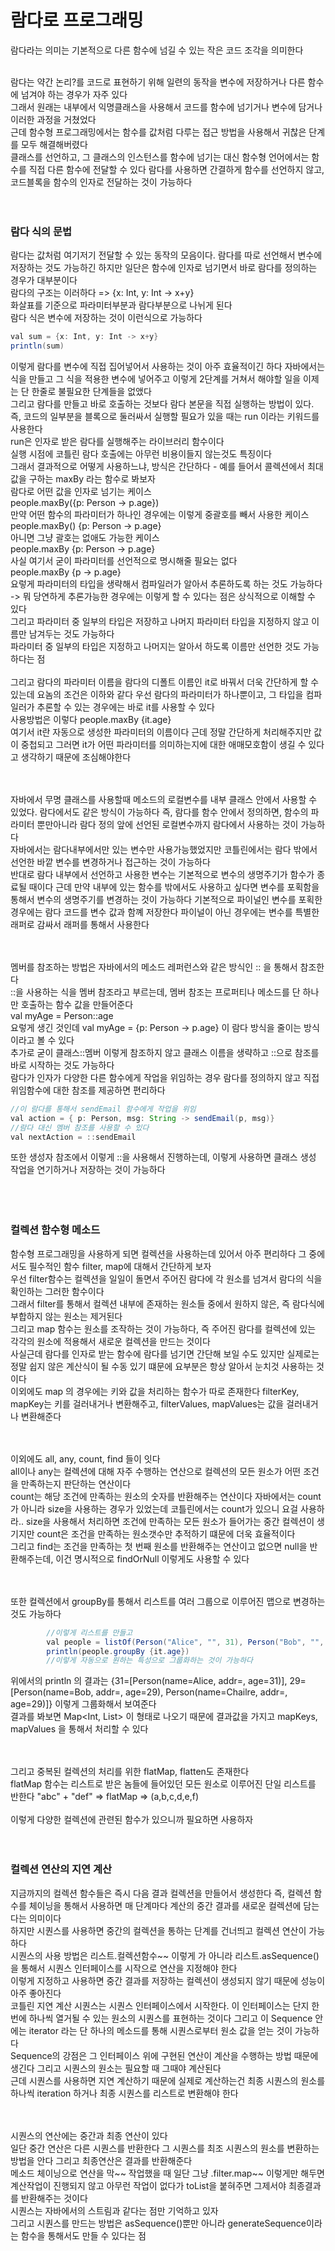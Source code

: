 # 람다로 프로그래밍
람다라는 의미는 기본적으로 다른 함수에 넘길 수 있는 작은 코드 조각을 의미한다 <br>
<br>

람다는 약간 논리?를 코드로 표현하기 위해 일련의 동작을 변수에 저장하거나 다른 함수에 넘겨야 하는 경우가 자주 있다 <br>
그래서 원래는 내부에서 익명클래스을 사용해서 코드를 함수에 넘기거나 변수에 담거나 이러한 과정을 거쳤었다 <br>
근데 함수형 프로그래밍에서는 함수를 값처럼 다루는 접근 방법을 사용해서 귀찮은 단계를 모두 해결해버렸다 <br>
클래스를 선언하고, 그 클래스의 인스턴스를 함수에 넘기는 대신 함수형 언어에서는 함수를 직접 다른 함수에 전달할 수 있다 
람다를 사용하면 간결하게 함수를 선언하지 않고, 코드블록을 함수의 인자로 전달하는 것이 가능하다 <br>
<br><br>

### 람다 식의 문법
람다는 값처럼 여기저기 전달할 수 있는 동작의 모음이다. 람다를 따로 선언해서 변수에 저장하는 것도 가능하긴 하지만 일단은
함수에 인자로 넘기면서 바로 람다를 정의하는 경우가 대부분이다 <br>
람다의 구조는 이러하다 => {x: Int, y: Int -> x+y} <br>
화살표를 기준으로 파라미터부분과 람다부분으로 나뉘게 된다 <br>
람다 식은 변수에 저장하는 것이 이런식으로 가능하다 <br>
```java
val sum = {x: Int, y: Int -> x+y}
println(sum)
```
이렇게 람다를 변수에 직접 집어넣어서 사용하는 것이 아주 효율적이긴 하다 자바에서는 식을 만들고 그 식을 적용한 변수에 넣어주고 
이렇게 2단계를 거쳐서 해야할 일을 이제는 단 한줄로 불필요한 단계들을 없앴다 <br>
그리고 람다를 만들고 바로 호출하는 것보다 람다 본문을 직접 실행하는 방법이 있다. 즉, 코드의 일부분을 블록으로 둘러싸서 실행할 필요가 있을 때는 run 이라는 키워드를 사용한다 <br>
run은 인자로 받은 람다를 실행해주는 라이브러리 함수이다 <br>
실행 시점에 코틀린 람다 호출에는 아무런 비용이들지 않는것도 특징이다 <br>
그래서 결과적으로 어떻게 사용하느냐, 방식은 간단하다 - 예를 들어서 콜렉션에서 최대값을 구하는 maxBy 라는 함수로 봐보자 <br>
람다로 어떤 값을 인자로 넘기는 케이스 <br>
people.maxBy({p: Person -> p.age}) <br>
만약 어떤 함수의 파라미터가 하나인 경우에는 이렇게 중괄호를 빼서 사용한 케이스 <br>
people.maxBy() {p: Person -> p.age} <br>
아니면 그냥 괄호는 없애도 가능한 케이스 <br>
people.maxBy {p: Person -> p.age} <br>
사실 여기서 굳이 파라미터를 선언적으로 명시해줄 필요는 없다 <br>
people.maxBy {p -> p.age} <br>
요렇게 파라미터의 타입을 생략해서 컴파일러가 알아서 추론하도록 하는 것도 가능하다 -> 뭐 당연하게 추론가능한 경우에는 이렇게 할 수 있다는 점은 상식적으로 이해할 수 있다 <br>
그리고 파라미터 중 일부의 타입은 저장하고 나머지 파라미터 타입을 지정하지 않고 이름만 남겨두는 것도 가능하다 <br>
파라미터 중 일부의 타입은 지정하고 나머지는 알아서 하도록 이름만 선언한 것도 가능하다는 점 <br>
<br>
그리고 람다의 파라미터 이름을 람다의 디폴트 이름인 it로 바꿔서 더욱 간단하게 할 수 있는데 요놈의 조건은 이하와 같다 
우선 람다의 파라미터가 하나뿐이고, 그 타입을 컴파일러가 추론할 수 있는 경우에는 바로 it를 사용할 수 있다 <br>
사용방법은 이렇다 people.maxBy {it.age} <br>
여기서 it란 자동으로 생성한 파라미터의 이름이다 근데 정말 간단하게 처리해주지만 값이 중첩되고 그러면 it가 어떤 파라미터를 의미하는지에 대한 애매모호함이 생길 수 있다고 생각하기 때문에 조심해야한다 <br>
<br><br>

자바에서 무명 클래스를 사용할때 메소드의 로컬변수를 내부 클래스 안에서 사용할 수 있었다. 람다에서도 같은 방식이 가능하다 즉, 
람다를 함수 안에서 정의하면, 함수의 파라미터 뿐만아니라 람다 정의 앞에 선언된 로컬변수까지 람다에서 사용하는 것이 가능하다 <br>
자바에서는 람다내부에서만 있는 변수만 사용가능했었지만 코틀린에서는 람다 밖에서 선언한 바깥 변수를 변경하거나 접근하는 것이 가능하다 <br>
반대로 람다 내부에서 선언하고 사용한 변수는 기본적으로 변수의 생명주기가 함수가 종료될 때이다 근데 만약 내부에 있는 함수를 밖에서도 사용하고 싶다면
변수를 포획함을 통해서 변수의 생명주기를 변경하는 것이 가능하다 기본적으로 파이널인 변수를 포획한 경우에는 람다 코드를 변수 값과 함꼐 저장한다 
파이널이 아닌 경우에는 변수를 특별한 래퍼로 감싸서 래퍼를 통해서 사용한다 <br>
<br><br>

멤버를 참조하는 방법은 자바에서의 메소드 레퍼런스와 같은 방식인 :: 을 통해서 참조한다 <br>
::을 사용하는 식을 멤버 참조라고 부르는데, 멤버 참조는 프로퍼티나 메소드를 단 하나만 호출하는 함수 값을 만들어준다 <br>
val myAge = Person::age <br>
요렇게 생긴 것인데 val myAge = {p: Person -> p.age} 이 람다 방식을 줄이는 방식이라고 볼 수 있다 <br>
추가로 굳이 클래스::멤버 이렇게 참조하지 않고 클래스 이름을 생략하고 ::으로 참조를 바로 시작하는 것도 가능하다 <br>
람다가 인자가 다양한 다른 함수에게 작업을 위임하는 경우 람다를 정의하지 않고 직접 위임함수에 대한 참조를 제공하면 편리하다 <br>
```java
//이 람다를 통해서 sendEmail 함수에게 작업을 위임
val action = { p: Person, msg: String -> sendEmail(p, msg)}
//람다 대신 멤버 참조를 사용할 수 있다
val nextAction = ::sendEmail
```
또한 생성자 참조에서 이렇게 ::을 사용해서 진행하는데, 이렇게 사용하면 클래스 생성 작업을 연기하거나 저장하는 것이 가능하다 <br>
<br><br><br>

### 컬렉션 함수형 메소드
함수형 프로그래밍을 사용하게 되면 컬렉션을 사용하는데 있어서 아주 편리하다 그 중에서도 필수적인 함수 filter, map에 대해서 간단하게 보자 <br>
우선 filter함수는 컬렉션을 일일이 돌면서 주어진 람다에 각 원소를 넘겨서 람다의 식을 확인하는 그러한 함수이다 <br>
그래서 filter를 통해서 컬렉션 내부에 존재하는 원소들 중에서 원하지 않은, 즉 람다식에 부합하지 않는 원소는 제거된다 <br>
그리고 map 함수는 원소를 조작하는 것이 가능하다, 즉 주어진 람다를 컬렉션에 있는 각각의 원소에 적용해서 새로운 컬렉션을 만드는 것이다 <br>
사실근데 람다를 인자로 받는 함수에 람다를 넘기면 간단해 보일 수도 있지만 실제로는 정말 쉽지 않은 계산식이 될 수동 있기 떄문에 요부분은 항상 알아서 눈치것 사용하는 것이다 <br>
이외에도 map 의 경우에는 키와 값을 처리하는 함수가 따로 존재한다 filterKey, mapKey는 키를 걸러내거나 변환해주고, filterValues, mapValues는 값을 걸러내거나 변환해준다 <br>
<br><br>

이외에도 all, any, count, find 들이 잇다 <br>
all이나 any는 컬렉션에 대해 자주 수행하는 연산으로 컬렉션의 모든 원소가 어떤 조건을 만족하는지 판단하는 연산이다 <br>
count는 해당 조건에 만족하는 원소의 숫자를 반환해주는 연산이다 자바에서는 count가 아니라 size을 사용하는 경우가 있었는데 코틀린에서는 count가 있으니 요걸 사용하라.. size을 사용해서 처리하면 조건에 만족하는 모든 원소가 들어가는 중간 컬렉션이 생기지만 count은 조건을 만족하는 원소갯수만 추적하기 떄문에 더욱 효율적이다<br>
그리고 find는 조건을 만족하는 첫 번째 원소를 반환해주는 연산이고 없으면 null을 반환해주는데, 이건 명시적으로  findOrNull 이렇게도 사용할 수 있다<br>
<br><br>

또한 컬렉션에서 groupBy를 통해서 리스트를 여러 그룹으로 이루어진 맵으로 변경하는 것도 가능하다 <br>
```java
        //이렇게 리스트를 만들고 
        val people = listOf(Person("Alice", "", 31), Person("Bob", "", 29), Person("Chailre", "", 29))
        println(people.groupBy {it.age})
        //이렇게 자동으로 원하는 특성으로 그룹화하는 것이 가능하다 
```
위에서의 println 의 결과는 {31=[Person(name=Alice, addr=, age=31)], 29=[Person(name=Bob, addr=, age=29), Person(name=Chailre, addr=, age=29)]} 이렇게 그룹화해서 보여준다  <br>
결과를 봐보면 Map<Int, List<Person>> 이 형태로 나오기 때문에 결과값을 가지고 mapKeys, mapValues 을 통해서 처리할 수 있다 <br>
<br><br>

그리고 중복된 컬렉션의 처리를 위한 flatMap, flatten도 존재한다 <br>
flatMap 함수는 리스트로 받은 놈들에 들어있던 모든 원소로 이루어진 단일 리스트를 반한다 "abc" + "def" => flatMap => (a,b,c,d,e,f) <br>
<br>
이렇게 다양한 컬렉션에 관련된 함수가 있으니까 필요하면 사용하자 <br>
<br><br>

### 컬렉션 연산의 지연 계산
지금까지의 컬렉션 함수들은 즉시 다음 결과 컬렉션을 만들어서 생성한다 즉, 컬렉션 함수를 체이닝을 통해서 사용하면 매 단계마다 계산의 중간 결과를 새로운 컬렉션에 담는다는 의미이다 <br>
하지만 시퀀스를 사용하면 중간의 컬렉션을 통하는 단계를 건너띄고 컬렉션 연산이 가능하다 <br>
시퀀스의 사용 방법은 리스트.컬렉션함수~~ 이렇게 가 아니라 리스트.asSequence() 을 통해서 시퀀스 인터페이스를 시작으로 연산을 지정해야 한다 <br>
이렇게 지정하고 사용하면 중간 결과를 저장하는 컬렉션이 생성되지 않기 때문에 성능이 아주 좋아진다 <br>
코틀린 지연 계산 시퀀스는 시퀀스 인터페이스에서 시작한다. 이 인터페이스는 단지 한 번에 하나씩 열거될 수 있는 원소의 시퀀스를 표현하는 것이다 그리고 
이 Sequence 안에는 iterator 라는 단 하나의 메소드를 통해 시퀀스로부터 원소 값을 얻는 것이 가능하다 <br>
Sequence의 강점은 그 인터페이스 위에 구현된 연산이 계산을 수행하는 방법 때문에 생긴다 그리고 시퀀스의 원소는 필요할 때 그때야 계산된다 <br>
근데 시퀀스를 사용하면 지연 계산하기 때문에 실제로 계산하는건 최종 시퀀스의 원소를 하나씩 iteration 하거나 최종 시퀀스를 리스트로 변환해야 한다 <br>
<br><br>

시퀀스의 연산에는 중간과 최종 연산이 있다 <br>
일단 중간 연산은 다른 시퀀스를 반환한다 그 시퀀스를 최조 시퀀스의 원소를 변환하는 방법을 안다 그리고 최종연산은 결과를 반환해준다 <br>
메소드 체이닝으로 연산을 막~~ 작업했을 때 일단 그냥 .filter.map~~ 이렇게만 해두면 계산작업이 진행되지 않고 아무런 작업이 없다가 toList을 붙혀주면 그제서야 최종결과를 반환해주는 것이다 <br>
시퀀스는 자바에서의 스트림과 같다는 점만 기억하고 있자 <br>
그리고 시퀀스를 만드는 방법은 asSequence()뿐만 아니라 generateSequence이라는 함수을 통해서도 만들 수 있다는 점 <br>
<br><br>



<br><br><br><br><br><br><br><br><br><br>